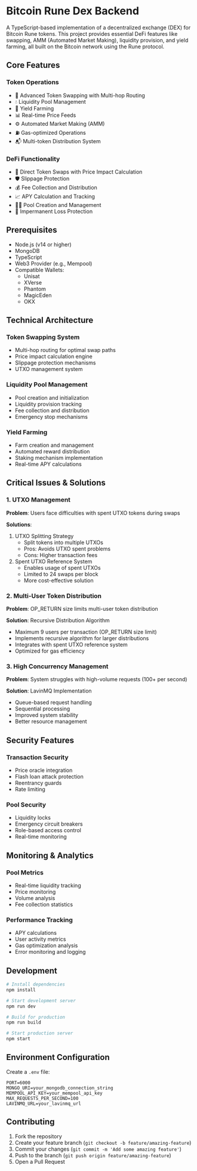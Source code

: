 # Bitcoin Rune Dex Backend

A TypeScript-based implementation of a decentralized exchange (DEX) for Bitcoin Rune tokens. This project provides essential DeFi features like swapping, AMM (Automated Market Making), liquidity provision, and yield farming, all built on the Bitcoin network using the Rune protocol.

## Core Features

### Token Operations

- 🔄 Advanced Token Swapping with Multi-hop Routing
- 💧 Liquidity Pool Management
- 🌾 Yield Farming
- 📊 Real-time Price Feeds
- ⚙️ Automated Market Making (AMM)
- ⛽ Gas-optimized Operations
- 📬 Multi-token Distribution System

### DeFi Functionality

- 💱 Direct Token Swaps with Price Impact Calculation
- 🛡️ Slippage Protection
- 💰 Fee Collection and Distribution
- 📈 APY Calculation and Tracking
- 🏊‍♂️ Pool Creation and Management
- 🎯 Impermanent Loss Protection

## Prerequisites

- Node.js (v14 or higher)
- MongoDB
- TypeScript
- Web3 Provider (e.g., Mempool)
- Compatible Wallets:
  - Unisat
  - XVerse
  - Phantom
  - MagicEden
  - OKX

## Technical Architecture

### Token Swapping System

- Multi-hop routing for optimal swap paths
- Price impact calculation engine
- Slippage protection mechanisms
- UTXO management system

### Liquidity Pool Management

- Pool creation and initialization
- Liquidity provision tracking
- Fee collection and distribution
- Emergency stop mechanisms

### Yield Farming

- Farm creation and management
- Automated reward distribution
- Staking mechanism implementation
- Real-time APY calculations

## Critical Issues & Solutions

### 1. UTXO Management

**Problem**: Users face difficulties with spent UTXO tokens during swaps

**Solutions**:

1. UTXO Splitting Strategy
   - Split tokens into multiple UTXOs
   - Pros: Avoids UTXO spent problems
   - Cons: Higher transaction fees
2. Spent UTXO Reference System
   - Enables usage of spent UTXOs
   - Limited to 24 swaps per block
   - More cost-effective solution

### 2. Multi-User Token Distribution

**Problem**: OP_RETURN size limits multi-user token distribution

**Solution**: Recursive Distribution Algorithm

- Maximum 9 users per transaction (OP_RETURN size limit)
- Implements recursive algorithm for larger distributions
- Integrates with spent UTXO reference system
- Optimized for gas efficiency

### 3. High Concurrency Management

**Problem**: System struggles with high-volume requests (100+ per second)

**Solution**: LavinMQ Implementation

- Queue-based request handling
- Sequential processing
- Improved system stability
- Better resource management

## Security Features

### Transaction Security

- Price oracle integration
- Flash loan attack protection
- Reentrancy guards
- Rate limiting

### Pool Security

- Liquidity locks
- Emergency circuit breakers
- Role-based access control
- Real-time monitoring

## Monitoring & Analytics

### Pool Metrics

- Real-time liquidity tracking
- Price monitoring
- Volume analysis
- Fee collection statistics

### Performance Tracking

- APY calculations
- User activity metrics
- Gas optimization analysis
- Error monitoring and logging

## Development

```bash
# Install dependencies
npm install

# Start development server
npm run dev

# Build for production
npm run build

# Start production server
npm start
```

## Environment Configuration

Create a `.env` file:

```env
PORT=6000
MONGO_URI=your_mongodb_connection_string
MEMPOOL_API_KEY=your_mempool_api_key
MAX_REQUESTS_PER_SECOND=100
LAVINMQ_URL=your_lavinmq_url
```

## Contributing

1. Fork the repository
2. Create your feature branch (`git checkout -b feature/amazing-feature`)
3. Commit your changes (`git commit -m 'Add some amazing feature'`)
4. Push to the branch (`git push origin feature/amazing-feature`)
5. Open a Pull Request
